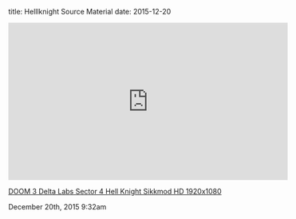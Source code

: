 title: Helllknight Source Material
date: 2015-12-20

<div class="fluidiframe" style="--aspect-ratio: 315/560;">
<iframe width="560" height="315" src="https://www.youtube-nocookie.com/embed/WUJFNWfMEP8?start=80" title="YouTube video player" frameborder="0" allow="accelerometer; autoplay; clipboard-write; encrypted-media; gyroscope; picture-in-picture; web-share" allowfullscreen></iframe>
</div>

[DOOM 3 Delta Labs Sector 4 Hell Knight Sikkmod HD 1920x1080](https://href.li/?https://youtu.be/WUJFNWfMEP8?t=1m20s)

<div id="footer">
<span id="timestamp"> December 20th, 2015 9:32am </span>
</div>